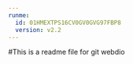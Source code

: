 ```yaml
---
runme:
  id: 01HMEXTPS16CV0GV0GVG97FBP8
  version: v2.2
---
```


#This is a readme file for git webdio